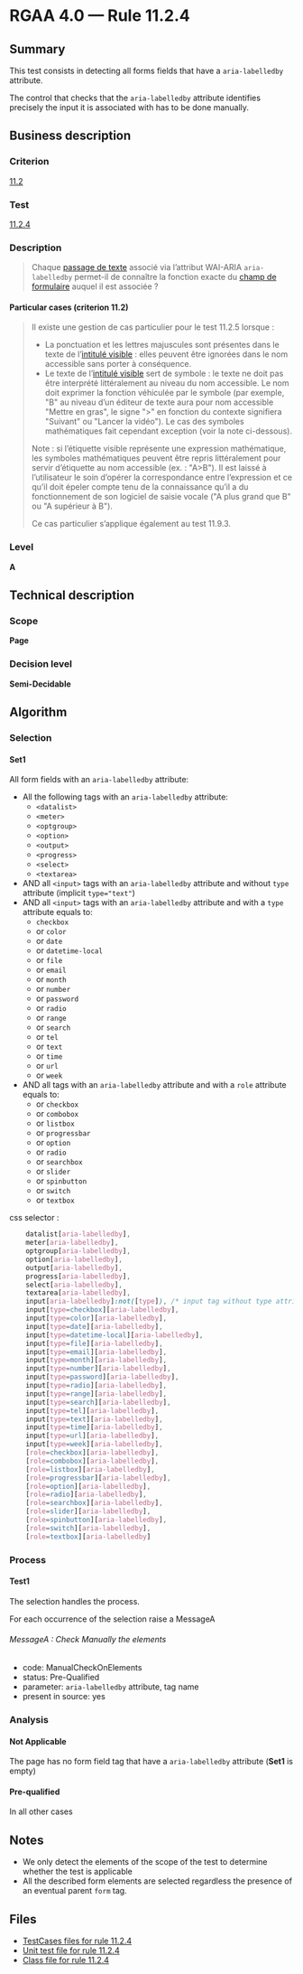# RGAA 4.0 — Rule 11.2.4

## Summary

This test consists in detecting all forms fields that have a `aria-labelledby` attribute.

The control that checks that the `aria-labelledby` attribute identifies precisely 
the input it is associated with has to be done manually.

## Business description

### Criterion

[11.2](https://www.numerique.gouv.fr/publications/rgaa-accessibilite/methode/criteres/#crit-11-2)

### Test

[11.2.4](https://www.numerique.gouv.fr/publications/rgaa-accessibilite/methode/criteres/#test-11-2-4)

### Description

> Chaque [passage de texte](https://www.numerique.gouv.fr/publications/rgaa-accessibilite/methode/glossaire/#passage-de-texte-lie-par-aria-labelledby-ou-aria-describedby) associé via l’attribut WAI-ARIA `aria-labelledby` permet-il de connaître la fonction exacte du [champ de formulaire](https://www.numerique.gouv.fr/publications/rgaa-accessibilite/methode/glossaire/#champ-de-saisie-de-formulaire) auquel il est associée ?

#### Particular cases (criterion 11.2)

> Il existe une gestion de cas particulier pour le test 11.2.5 lorsque :
> 
> * La ponctuation et les lettres majuscules sont présentes dans le texte de l’[intitulé visible](https://www.numerique.gouv.fr/publications/rgaa-accessibilite/methode/glossaire/#intitule-visible) : elles peuvent être ignorées dans le nom accessible sans porter à conséquence.
> * Le texte de l’[intitulé visible](https://www.numerique.gouv.fr/publications/rgaa-accessibilite/methode/glossaire/#intitule-visible) sert de symbole : le texte ne doit pas être interprété littéralement au niveau du nom accessible. Le nom doit exprimer la fonction véhiculée par le symbole (par exemple, "B" au niveau d’un éditeur de texte aura pour nom accessible "Mettre en gras", le signe ">" en fonction du contexte signifiera "Suivant" ou "Lancer la vidéo"). Le cas des symboles mathématiques fait cependant exception (voir la note ci-dessous).
> 
> Note : si l’étiquette visible représente une expression mathématique, les symboles mathématiques peuvent être repris littéralement pour servir d’étiquette au nom accessible (ex. : "A>B"). Il est laissé à l’utilisateur le soin d’opérer la correspondance entre l’expression et ce qu’il doit épeler compte tenu de la connaissance qu’il a du fonctionnement de son logiciel de saisie vocale ("A plus grand que B" ou "A supérieur à B").
> 
> Ce cas particulier s’applique également au test 11.9.3.

### Level

**A**


## Technical description

### Scope

**Page**

### Decision level

**Semi-Decidable**


## Algorithm

### Selection

#### Set1

All form fields with an `aria-labelledby` attribute:

- All the following tags with an `aria-labelledby` attribute:
  - `<datalist>`
  - `<meter>`
  - `<optgroup>`
  - `<option>`
  - `<output>`
  - `<progress>`
  - `<select>`
  - `<textarea>`
- AND all  `<input>` tags with an `aria-labelledby` attribute
  and without `type` attribute (implicit `type="text"`)
- AND all `<input>` tags with an `aria-labelledby` attribute 
  and with a `type` attribute equals to:
    - `checkbox`
    - or `color`
    - or `date`
    - or `datetime-local`
    - or `file`
    - or `email`
    - or `month`
    - or `number`
    - or `password`
    - or `radio`
    - or `range`
    - or `search`
    - or `tel`
    - or `text`
    - or `time`
    - or `url`
    - or `week`
- AND all tags with an `aria-labelledby` attribute
  and with a `role` attribute equals to:
    - or `checkbox`
    - or `combobox`
    - or `listbox`
    - or `progressbar`
    - or `option`
    - or `radio`
    - or `searchbox`
    - or `slider`
    - or `spinbutton`
    - or `switch`
    - or `textbox`
    
css selector :
```css
    datalist[aria-labelledby],
    meter[aria-labelledby],
    optgroup[aria-labelledby],
    option[aria-labelledby],
    output[aria-labelledby],
    progress[aria-labelledby],
    select[aria-labelledby],
    textarea[aria-labelledby],
    input[aria-labelledby]:not([type]), /* input tag without type attribute (implicit type="text") */
    input[type=checkbox][aria-labelledby],
    input[type=color][aria-labelledby],
    input[type=date][aria-labelledby],
    input[type=datetime-local][aria-labelledby],
    input[type=file][aria-labelledby],
    input[type=email][aria-labelledby],
    input[type=month][aria-labelledby],
    input[type=number][aria-labelledby],
    input[type=password][aria-labelledby],
    input[type=radio][aria-labelledby],
    input[type=range][aria-labelledby],
    input[type=search][aria-labelledby],
    input[type=tel][aria-labelledby],
    input[type=text][aria-labelledby],
    input[type=time][aria-labelledby],
    input[type=url][aria-labelledby],
    input[type=week][aria-labelledby],
    [role=checkbox][aria-labelledby],
    [role=combobox][aria-labelledby],
    [role=listbox][aria-labelledby],
    [role=progressbar][aria-labelledby],
    [role=option][aria-labelledby],
    [role=radio][aria-labelledby],
    [role=searchbox][aria-labelledby],
    [role=slider][aria-labelledby],
    [role=spinbutton][aria-labelledby],
    [role=switch][aria-labelledby],
    [role=textbox][aria-labelledby]
```


### Process

#### Test1

The selection handles the process.

For each occurrence of the selection raise a MessageA

###### MessageA : Check Manually the elements

-   code: ManualCheckOnElements
-   status: Pre-Qualified
-   parameter: `aria-labelledby` attribute, tag name
-   present in source: yes

### Analysis

#### Not Applicable

The page has no form field tag that have a `aria-labelledby` attribute (**Set1** is empty)

#### Pre-qualified

In all other cases

## Notes

* We only detect the elements of the scope of the test to determine whether the test is applicable
* All the described form elements are selected regardless the presence of an eventual parent `form` tag. 


## Files

- [TestCases files for rule 11.2.4](https://gitlab.com/asqatasun/Asqatasun/-/tree/master/rules/rules-rgaa4.0/src/test/resources/testcases/rgaa40/Rgaa40Rule110204/)
- [Unit test file for rule 11.2.4](https://gitlab.com/asqatasun/Asqatasun/-/blob/master/rules/rules-rgaa4.0/src/test/java/org/asqatasun/rules/rgaa40/Rgaa40Rule110204Test.java)
- [Class file for rule 11.2.4](https://gitlab.com/asqatasun/Asqatasun/-/blob/master/rules/rules-rgaa4.0/src/main/java/org/asqatasun/rules/rgaa40/Rgaa40Rule110204.java)

